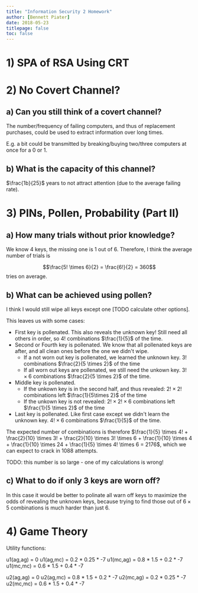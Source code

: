 ```yaml
---
title: "Information Security 2 Homework"
author: [Bennett Piater]
date: 2018-05-23
titlepage: false
toc: false
---
```


# 1) SPA of RSA Using CRT

# 2) No Covert Channel?

## a) Can you still think of a covert channel?
The number/frequency of failing computers, and thus of replacement purchases, could be used to extract information over long times.

E.g. a bit could be transmitted by breaking/buying two/three computers at once for a 0 or 1.

## b) What is the capacity of this channel?
$\frac{1b}{25}$ years to not attract attention (due to the average failing rate).

# 3) PINs, Pollen, Probability (Part II)

## a) How many trials without prior knowledge?

We know 4 keys, the missing one is 1 out of 6.
Therefore, I think the average number of trials is

$$\frac{5! \times 6}{2} = \frac{6!}{2} = 360$$ tries on average.

## b) What can be achieved using pollen?

I think I would still wipe all keys except one [TODO calculate other options].

This leaves us with some cases:

- First key is pollenated. This also reveals the unknown key! Still need all others in order, so
  $4!$ combinations $\frac{1}{5}$ of the time.
- Second or Fourth key is pollenated. We know that all pollenated keys are after, and all clean ones before the one we didn't wipe.
  + If a not worn out key is pollenated, we learned the unknown key. $3!$ combinations $\frac{2}{5 \times 2}$ of the time
  + If all worn out keys are pollenated, we still need the unkown key. $3! \times 6$ combinations $\frac{2}{5 \times 2}$ of the time.
- Middle key is pollenated.
  + If the unkown key is in the second half, and thus revealed:
    $2! \times 2!$ combinations left $\frac{1}{5\times 2}$ of the time
  + If the unkown key is not revealed: $2! \times 2! \times 6$ combinations left $\frac{1}{5 \times 2}$ of the time
- Last key is pollenated. Like first case except we didn't learn the unknown key.
  $4! \times 6$ combinations $\frac{1}{5}$ of the time.

The expected number of combinations is therefore $\frac{1}{5} \times 4! + \frac{2}{10} \times 3! + \frac{2}{10} \times 3! \times 6 + \frac{1}{10} \times 4 + \frac{1}{10} \times 24 + \frac{1}{5} \times 4! \times 6 = 2176$, which we can expect to crack in $1088$ attempts.

TODO: this number is so large - one of my calculations is wrong!

## c) What to do if only 3 keys are worn off?

In this case it would be better to polinate all warn off keys to maximize the odds of revealing the unknown keys, because trying to find those out of $6 \times 5$ combinations is much harder than just $6$.

# 4) Game Theory

Utility functions:

u1(ag,ag) = 0
u1(ag,mc) = 0.2 * 0.25 * -7
u1(mc,ag) = 0.8 * 1.5 + 0.2 * -7
u1(mc,mc) = 0.6 * 1.5 + 0.4 * -7

u2(ag,ag) = 0
u2(ag,mc) = 0.8 * 1.5 + 0.2 * -7
u2(mc,ag) = 0.2 * 0.25 * -7
u2(mc,mc) = 0.6 * 1.5 + 0.4 * -7

